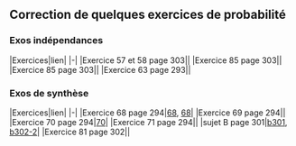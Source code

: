 ## Correction de quelques exercices de probabilité

### Exos indépendances

|Exercices|lien|
|-|
|Exercice 57 et 58 page 303||
|Exercice 85 page 303||
|Exercice 85 page 303||
|Exercice 63 page 293||


### Exos de synthèse


|Exercices|lien|
|-|
|Exercice 68 page 294|[68](68.JPG), [68](68-2.JPG)|
|Exercice 69 page 294||
|Exercice 70 page 294|[70](70.JPG)|
|Exercice 71 page 294||
|sujet B page 301|[b301](B301.JPG), [b302-2](B30_2.JPG)|
|Exercice 81 page 302||
